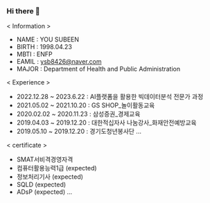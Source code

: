 ### Hi there 👋

<!--
**YOUSUBEEN/YOUSUBEEN** is a ✨ _special_ ✨ repository because its `README.md` (this file) appears on your GitHub profile.

Here are some ideas to get you started:

- 🔭 I’m currently working on ...
- 🌱 I’m currently learning ...
- 👯 I’m looking to collaborate on ...
- 🤔 I’m looking for help with ...
- 💬 Ask me about ...
- 📫 How to reach me: ...
- 😄 Pronouns: ...
- ⚡ Fun fact: ...
-->
< Information >

- NAME : YOU SUBEEN 
- BIRTH : 1998.04.23 
- MBTI : ENFP 
- EAMIL : ysb8426@naver.com 
- MAJOR : Department of Health and Public Administration 

< Experience >

- 2022.12.28 ~ 2023.6.22 : AI플랫폼을 활용한 빅데이터분석 전문가 과정
- 2021.05.02 ~ 2021.10.20 : GS SHOP_놀이활동교육
- 2020.02.02 ~ 2020.11.23 : 삼성증권_경제교육
- 2019.04.03 ~ 2019.12.20 : 대한적십자사 나눔강사_화재안전예방교육
- 2019.05.10 ~ 2019.12.20 : 경기도청년봉사단
...

< certificate >

- SMAT서비격경영자격
- 컴퓨터활용능력1급 (expected)
- 정보처리기사 (expected)
- SQLD (expected)
- ADsP (expected)
...

